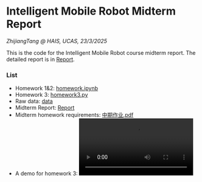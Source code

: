 # Intelligent Mobile Robot Midterm Report
*ZhijiangTang @ HAIS, UCAS, 23/3/2025*

This is the code for the Intelligent Mobile Robot course midterm report. The detailed report is in [Report](Intelligent-Mobile-Robot-Midterm-Report.pdf).

### List
- Homework 1&2: [homework.ipynb](homework.ipynb)
- Homework 3: [homework3.py](homework3.py)
- Raw data: [data](data)
- Midterm Report: [Report](Intelligent-Mobile-Robot-Midterm-Report.pdf)
- Midterm homework requirements: [中期作业.pdf](中期作业.pdf)
- A demo for homework 3:
<video controls src="Homwork3 Demo.mp4" title="Title"></video>

